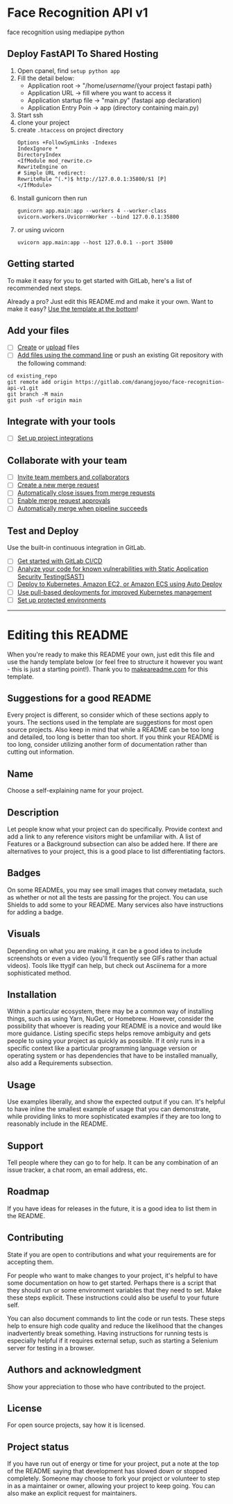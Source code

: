 # Face Recognition API v1

face recognition using mediapipe python

## Deploy FastAPI To Shared Hosting
1. Open cpanel, find `setup python app`
2. Fill the detail below:
    - Application root -> "/home/${username}/${your project fastapi path}
    - Application URL -> fill where you want to access it
    - Application startup file -> "main.py" (fastapi app declaration)
    - Application Entry Poin -> app (directory containing main.py)
3. Start ssh
4. clone your project
5. create `.htaccess` on project directory
    ```
    Options +FollowSymLinks -Indexes
    IndexIgnore *
    DirectoryIndex
    <IfModule mod_rewrite.c>
    RewriteEngine on
    # Simple URL redirect:
    RewriteRule ^(.*)$ http://127.0.0.1:35800/$1 [P]
    </IfModule>
    ```
5. Install gunicorn then run
    ```
    gunicorn app.main:app --workers 4 --worker-class uvicorn.workers.UvicornWorker --bind 127.0.0.1:35800
    ```
6. or using uvicorn
    ```
    uvicorn app.main:app --host 127.0.0.1 --port 35800
    ```

## Getting started

To make it easy for you to get started with GitLab, here's a list of recommended next steps.

Already a pro? Just edit this README.md and make it your own. Want to make it easy? [Use the template at the bottom](#editing-this-readme)!

## Add your files

- [ ] [Create](https://gitlab.com/-/experiment/new_project_readme_content:d1fe2d1d71823ac05e8e3934a6f4ecdf?https://docs.gitlab.com/ee/user/project/repository/web_editor.html#create-a-file) or [upload](https://gitlab.com/-/experiment/new_project_readme_content:d1fe2d1d71823ac05e8e3934a6f4ecdf?https://docs.gitlab.com/ee/user/project/repository/web_editor.html#upload-a-file) files
- [ ] [Add files using the command line](https://gitlab.com/-/experiment/new_project_readme_content:d1fe2d1d71823ac05e8e3934a6f4ecdf?https://docs.gitlab.com/ee/gitlab-basics/add-file.html#add-a-file-using-the-command-line) or push an existing Git repository with the following command:

```
cd existing_repo
git remote add origin https://gitlab.com/danangjoyoo/face-recognition-api-v1.git
git branch -M main
git push -uf origin main
```

## Integrate with your tools

- [ ] [Set up project integrations](https://gitlab.com/-/experiment/new_project_readme_content:d1fe2d1d71823ac05e8e3934a6f4ecdf?https://gitlab.com/danangjoyoo/face-recognition-api-v1/-/settings/integrations)

## Collaborate with your team

- [ ] [Invite team members and collaborators](https://gitlab.com/-/experiment/new_project_readme_content:d1fe2d1d71823ac05e8e3934a6f4ecdf?https://docs.gitlab.com/ee/user/project/members/)
- [ ] [Create a new merge request](https://gitlab.com/-/experiment/new_project_readme_content:d1fe2d1d71823ac05e8e3934a6f4ecdf?https://docs.gitlab.com/ee/user/project/merge_requests/creating_merge_requests.html)
- [ ] [Automatically close issues from merge requests](https://gitlab.com/-/experiment/new_project_readme_content:d1fe2d1d71823ac05e8e3934a6f4ecdf?https://docs.gitlab.com/ee/user/project/issues/managing_issues.html#closing-issues-automatically)
- [ ] [Enable merge request approvals](https://gitlab.com/-/experiment/new_project_readme_content:d1fe2d1d71823ac05e8e3934a6f4ecdf?https://docs.gitlab.com/ee/user/project/merge_requests/approvals/)
- [ ] [Automatically merge when pipeline succeeds](https://gitlab.com/-/experiment/new_project_readme_content:d1fe2d1d71823ac05e8e3934a6f4ecdf?https://docs.gitlab.com/ee/user/project/merge_requests/merge_when_pipeline_succeeds.html)

## Test and Deploy

Use the built-in continuous integration in GitLab.

- [ ] [Get started with GitLab CI/CD](https://gitlab.com/-/experiment/new_project_readme_content:d1fe2d1d71823ac05e8e3934a6f4ecdf?https://docs.gitlab.com/ee/ci/quick_start/index.html)
- [ ] [Analyze your code for known vulnerabilities with Static Application Security Testing(SAST)](https://gitlab.com/-/experiment/new_project_readme_content:d1fe2d1d71823ac05e8e3934a6f4ecdf?https://docs.gitlab.com/ee/user/application_security/sast/)
- [ ] [Deploy to Kubernetes, Amazon EC2, or Amazon ECS using Auto Deploy](https://gitlab.com/-/experiment/new_project_readme_content:d1fe2d1d71823ac05e8e3934a6f4ecdf?https://docs.gitlab.com/ee/topics/autodevops/requirements.html)
- [ ] [Use pull-based deployments for improved Kubernetes management](https://gitlab.com/-/experiment/new_project_readme_content:d1fe2d1d71823ac05e8e3934a6f4ecdf?https://docs.gitlab.com/ee/user/clusters/agent/)
- [ ] [Set up protected environments](https://gitlab.com/-/experiment/new_project_readme_content:d1fe2d1d71823ac05e8e3934a6f4ecdf?https://docs.gitlab.com/ee/ci/environments/protected_environments.html)

***

# Editing this README

When you're ready to make this README your own, just edit this file and use the handy template below (or feel free to structure it however you want - this is just a starting point!).  Thank you to [makeareadme.com](https://www.makeareadme.com) for this template.

## Suggestions for a good README
Every project is different, so consider which of these sections apply to yours. The sections used in the template are suggestions for most open source projects. Also keep in mind that while a README can be too long and detailed, too long is better than too short. If you think your README is too long, consider utilizing another form of documentation rather than cutting out information.

## Name
Choose a self-explaining name for your project.

## Description
Let people know what your project can do specifically. Provide context and add a link to any reference visitors might be unfamiliar with. A list of Features or a Background subsection can also be added here. If there are alternatives to your project, this is a good place to list differentiating factors.

## Badges
On some READMEs, you may see small images that convey metadata, such as whether or not all the tests are passing for the project. You can use Shields to add some to your README. Many services also have instructions for adding a badge.

## Visuals
Depending on what you are making, it can be a good idea to include screenshots or even a video (you'll frequently see GIFs rather than actual videos). Tools like ttygif can help, but check out Asciinema for a more sophisticated method.

## Installation
Within a particular ecosystem, there may be a common way of installing things, such as using Yarn, NuGet, or Homebrew. However, consider the possibility that whoever is reading your README is a novice and would like more guidance. Listing specific steps helps remove ambiguity and gets people to using your project as quickly as possible. If it only runs in a specific context like a particular programming language version or operating system or has dependencies that have to be installed manually, also add a Requirements subsection.

## Usage
Use examples liberally, and show the expected output if you can. It's helpful to have inline the smallest example of usage that you can demonstrate, while providing links to more sophisticated examples if they are too long to reasonably include in the README.

## Support
Tell people where they can go to for help. It can be any combination of an issue tracker, a chat room, an email address, etc.

## Roadmap
If you have ideas for releases in the future, it is a good idea to list them in the README.

## Contributing
State if you are open to contributions and what your requirements are for accepting them.

For people who want to make changes to your project, it's helpful to have some documentation on how to get started. Perhaps there is a script that they should run or some environment variables that they need to set. Make these steps explicit. These instructions could also be useful to your future self.

You can also document commands to lint the code or run tests. These steps help to ensure high code quality and reduce the likelihood that the changes inadvertently break something. Having instructions for running tests is especially helpful if it requires external setup, such as starting a Selenium server for testing in a browser.

## Authors and acknowledgment
Show your appreciation to those who have contributed to the project.

## License
For open source projects, say how it is licensed.

## Project status
If you have run out of energy or time for your project, put a note at the top of the README saying that development has slowed down or stopped completely. Someone may choose to fork your project or volunteer to step in as a maintainer or owner, allowing your project to keep going. You can also make an explicit request for maintainers.

